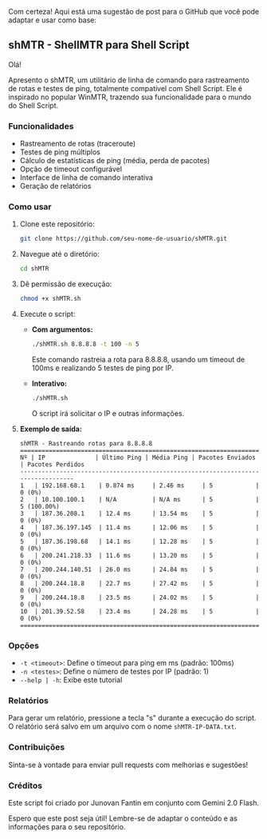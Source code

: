 Com certeza! Aqui está uma sugestão de post para o GitHub que você pode adaptar e usar como base:

## shMTR - ShellMTR para Shell Script

Olá! 

Apresento o shMTR, um utilitário de linha de comando para rastreamento de rotas e testes de ping, totalmente compatível com Shell Script. Ele é inspirado no popular WinMTR, trazendo sua funcionalidade para o mundo do Shell Script.

### Funcionalidades

*   Rastreamento de rotas (traceroute)
*   Testes de ping múltiplos
*   Cálculo de estatísticas de ping (média, perda de pacotes)
*   Opção de timeout configurável
*   Interface de linha de comando interativa
*   Geração de relatórios

### Como usar

1.  Clone este repositório:

    ```bash
    git clone https://github.com/seu-nome-de-usuario/shMTR.git
    ```

2.  Navegue até o diretório:

    ```bash
    cd shMTR
    ```

3.  Dê permissão de execução:

    ```bash
    chmod +x shMTR.sh
    ```

4.  Execute o script:

    *   **Com argumentos:**

        ```bash
        ./shMTR.sh 8.8.8.8 -t 100 -n 5
        ```

        Este comando rastreia a rota para 8.8.8.8, usando um timeout de 100ms e realizando 5 testes de ping por IP.

    *   **Interativo:**

        ```bash
        ./shMTR.sh
        ```

        O script irá solicitar o IP e outras informações.

5.  **Exemplo de saída:**

    ```
    shMTR - Rastreando rotas para 8.8.8.8
    ==================================================================================
    Nº | IP              | Último Ping | Média Ping | Pacotes Enviados | Pacotes Perdidos
    ----------------------------------------------------------------------------------
    1   | 192.168.68.1    | 0.874 ms     | 2.46 ms     | 5            | 0 (0%)
    2   | 10.100.100.1    | N/A          | N/A ms      | 5            | 5 (100.00%)
    3   | 187.36.208.1    | 12.4 ms      | 13.54 ms    | 5            | 0 (0%)
    4   | 187.36.197.145  | 11.4 ms      | 12.06 ms    | 5            | 0 (0%)
    5   | 187.36.198.68   | 14.1 ms      | 12.28 ms    | 5            | 0 (0%)
    6   | 200.241.218.33  | 11.6 ms      | 13.20 ms    | 5            | 0 (0%)
    7   | 200.244.140.51  | 26.0 ms      | 24.84 ms    | 5            | 0 (0%)
    8   | 200.244.18.8    | 22.7 ms      | 27.42 ms    | 5            | 0 (0%)
    9   | 200.244.18.8    | 23.5 ms      | 24.02 ms    | 5            | 0 (0%)
    10  | 201.39.52.58    | 23.4 ms      | 24.28 ms    | 5            | 0 (0%)
    ==================================================================================
    ```

### Opções

*   `-t <timeout>`: Define o timeout para ping em ms (padrão: 100ms)
*   `-n <testes>`: Define o número de testes por IP (padrão: 1)
*   `--help | -h`: Exibe este tutorial

### Relatórios

Para gerar um relatório, pressione a tecla "s" durante a execução do script. O relatório será salvo em um arquivo com o nome `shMTR-IP-DATA.txt`.

### Contribuições

Sinta-se à vontade para enviar pull requests com melhorias e sugestões!

### Créditos

Este script foi criado por Junovan Fantin em conjunto com Gemini 2.0 Flash.

Espero que este post seja útil! Lembre-se de adaptar o conteúdo e as informações para o seu repositório. 
